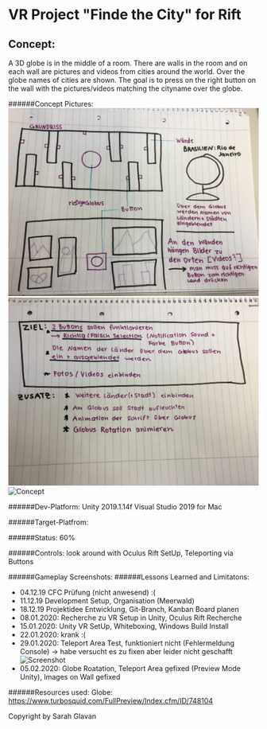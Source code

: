 # VR Project "Finde the City" for Rift
## Concept:

A 3D globe is in the middle of a room. There are walls in the room and on each wall are pictures and videos from cities around the world. Over the globe names of cities are shown. The goal is to press on the right button on the wall with the pictures/videos matching the cityname over the globe.

######Concept Pictures:
![Concept](/Concept/1.jpg)
![Concept](/Concept/2.jpg)
![Concept](/Concept/Moodboard.jpg)

######Dev-Platform:
Unity 2019.1.14f
Visual Studio 2019 for Mac

######Target-Platfrom:

######Status:
60%

######Controls:
look around with Oculus Rift SetUp, Teleporting via Buttons

######Gameplay Screenshots:
######Lessons Learned and Limitatons:
* 04.12.19 CFC Prüfung (nicht anwesend) :(
* 11.12.19 Development Setup, Organisation (Meerwald) 
* 18.12.19 Projektidee Entwicklung, Git-Branch, Kanban Board planen
* 08.01.2020: Recherche zu VR Setup in Unity, Oculus Rift Recherche
* 15.01.2020: Unity VR SetUp, Whiteboxing, Windows Build Install
* 22.01.2020: krank :(
* 29.01.2020: Teleport Area Test, funktioniert nicht (Fehlermeldung Console) -> habe versucht es zu fixen aber leider nicht geschafft
![Screenshot](/Screenshots/1)
* 05.02.2020: Globe Roatation, Teleport Area gefixed (Preview Mode Unity), Images on Wall gefixed


######Resources used:
Globe: https://www.turbosquid.com/FullPreview/Index.cfm/ID/748104


Copyright by Sarah Glavan